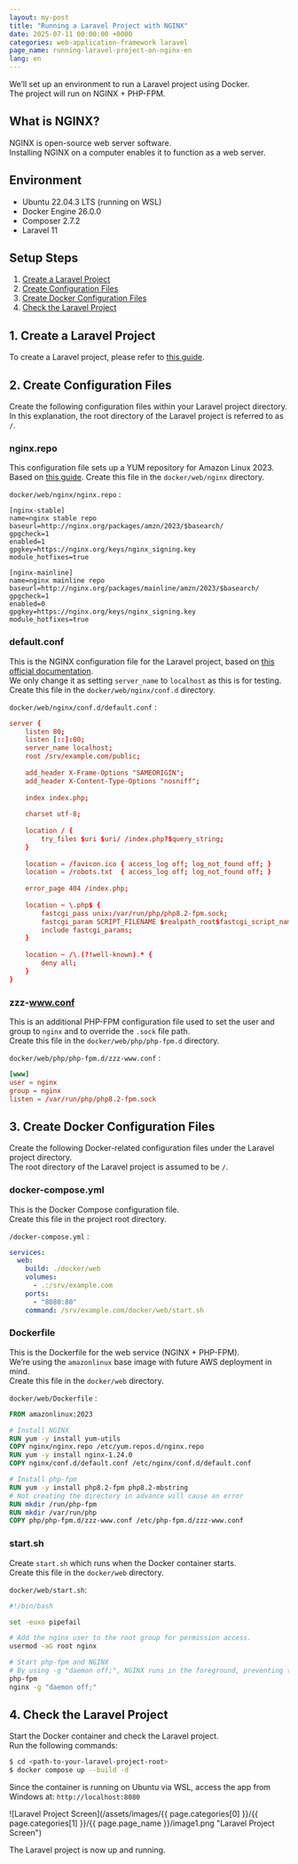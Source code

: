 ```yaml
---
layout: my-post
title: "Running a Laravel Project with NGINX"
date: 2025-07-11 00:00:00 +0000
categories: web-application-framework laravel
page_name: running-laravel-project-on-nginx-en
lang: en
---
```


We’ll set up an environment to run a Laravel project using Docker.  
The project will run on NGINX + PHP-FPM.

## What is NGINX?
NGINX is open-source web server software.  
Installing NGINX on a computer enables it to function as a web server.

## Environment
- Ubuntu 22.04.3 LTS (running on WSL)
- Docker Engine 26.0.0
- Composer 2.7.2
- Laravel 11

## Setup Steps
1. [Create a Laravel Project](#1-create-a-laravel-project)
2. [Create Configuration Files](#2-create-configuration-files)
3. [Create Docker Configuration Files](#3-create-docker-configuration-files)
4. [Check the Laravel Project](#4-check-the-laravel-project)

## 1. Create a Laravel Project
To create a Laravel project, please refer to [this guide](/web-application-framework/laravel/creating-laravel-project-on-linux-en).

## 2. Create Configuration Files
Create the following configuration files within your Laravel project directory.  
In this explanation, the root directory of the Laravel project is referred to as `/`.

### nginx.repo
This configuration file sets up a YUM repository for Amazon Linux 2023.  
Based on [this guide](https://docs.nginx.com/nginx/admin-guide/installing-nginx/installing-nginx-open-source/#installing-prebuilt-amazon-linux-packages).
Create this file in the `docker/web/nginx` directory.

`docker/web/nginx/nginx.repo` :
```
[nginx-stable]
name=nginx stable repo
baseurl=http://nginx.org/packages/amzn/2023/$basearch/
gpgcheck=1
enabled=1
gpgkey=https://nginx.org/keys/nginx_signing.key
module_hotfixes=true

[nginx-mainline]
name=nginx mainline repo
baseurl=http://nginx.org/packages/mainline/amzn/2023/$basearch/
gpgcheck=1
enabled=0
gpgkey=https://nginx.org/keys/nginx_signing.key
module_hotfixes=true
```

### default.conf
This is the NGINX configuration file for the Laravel project, based on [this official documentation](https://laravel.com/docs/11.x/deployment#nginx).  
We only change it as setting `server_name` to `localhost` as this is for testing.  
Create this file in the `docker/web/nginx/conf.d` directory.

`docker/web/nginx/conf.d/default.conf` :
```conf
server {
    listen 80;
    listen [::]:80;
    server_name localhost;
    root /srv/example.com/public;
 
    add_header X-Frame-Options "SAMEORIGIN";
    add_header X-Content-Type-Options "nosniff";
 
    index index.php;
 
    charset utf-8;
 
    location / {
        try_files $uri $uri/ /index.php?$query_string;
    }
 
    location = /favicon.ico { access_log off; log_not_found off; }
    location = /robots.txt  { access_log off; log_not_found off; }
 
    error_page 404 /index.php;
 
    location ~ \.php$ {
        fastcgi_pass unix:/var/run/php/php8.2-fpm.sock;
        fastcgi_param SCRIPT_FILENAME $realpath_root$fastcgi_script_name;
        include fastcgi_params;
    }
 
    location ~ /\.(?!well-known).* {
        deny all;
    }
}
```

### zzz-www.conf
This is an additional PHP-FPM configuration file used to set the user and group to `nginx` and to override the `.sock` file path.  
Create this file in the `docker/web/php/php-fpm.d` directory.

`docker/web/php/php-fpm.d/zzz-www.conf` :
```conf
[www]
user = nginx
group = nginx
listen = /var/run/php/php8.2-fpm.sock
```

## 3. Create Docker Configuration Files
Create the following Docker-related configuration files under the Laravel project directory.  
The root directory of the Laravel project is assumed to be `/`.

### docker-compose.yml
This is the Docker Compose configuration file.  
Create this file in the project root directory.

`/docker-compose.yml` :
```yml
services:
  web:
    build: ./docker/web
    volumes:
      - .:/srv/example.com
    ports:
      - "8080:80"
    command: /srv/example.com/docker/web/start.sh
```

### Dockerfile
This is the Dockerfile for the web service (NGINX + PHP-FPM).  
We’re using the `amazonlinux` base image with future AWS deployment in mind.  
Create this file in the `docker/web` directory.

`docker/web/Dockerfile` :
```dockerfile
FROM amazonlinux:2023

# Install NGINX
RUN yum -y install yum-utils
COPY nginx/nginx.repo /etc/yum.repos.d/nginx.repo
RUN yum -y install nginx-1.24.0
COPY nginx/conf.d/default.conf /etc/nginx/conf.d/default.conf

# Install php-fpm
RUN yum -y install php8.2-fpm php8.2-mbstring
# Not creating the directory in advance will cause an error
RUN mkdir /run/php-fpm
RUN mkdir /var/run/php
COPY php/php-fpm.d/zzz-www.conf /etc/php-fpm.d/zzz-www.conf
```

### start.sh
Create `start.sh` which runs when the Docker container starts.  
Create this file in the `docker/web` directory.

`docker/web/start.sh`:

```sh
#!/bin/bash

set -euxo pipefail

# Add the nginx user to the root group for permission access.
usermod -aG root nginx

# Start php-fpm and NGINX
# By using -g "daemon off;", NGINX runs in the foreground, preventing the container from exiting automatically.
php-fpm
nginx -g "daemon off;"
```

## 4. Check the Laravel Project
Start the Docker container and check the Laravel project.  
Run the following commands:

```bash
$ cd <path-to-your-laravel-project-root>
$ docker compose up --build -d
```

Since the container is running on Ubuntu via WSL, access the app from Windows at: `http://localhost:8080`

![Laravel Project Screen](/assets/images/{{ page.categories[0] }}/{{ page.categories[1] }}/{{ page.page_name }}/image1.png "Laravel Project Screen")

The Laravel project is now up and running.